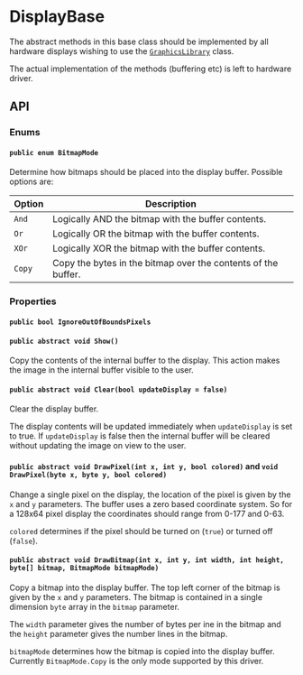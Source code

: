 # DisplayBase

The abstract methods in this base class should be implemented by all hardware displays wishing to use the [`GraphicsLibrary`](/Source/Additional_Peripheral_Libraries/Netduino.Foundation.Displays.GraphicsLibrary) class.

The actual implementation of the methods (buffering etc) is left to hardware driver.

## API

### Enums

#### `public enum BitmapMode`

Determine how bitmaps should be placed into the display buffer.  Possible options are:

| Option | Description                                                   |
|--------|---------------------------------------------------------------|
| `And`  | Logically AND the bitmap with the buffer contents.            |
| `Or`   | Logically OR the bitmap with the buffer contents.             |
| `XOr`  | Logically XOR the bitmap with the buffer contents.            |
| `Copy` | Copy the bytes in the bitmap over the contents of the buffer. |

### Properties

#### `public bool IgnoreOutOfBoundsPixels`

#### `public abstract void Show()`

Copy the contents of the internal buffer to the display.  This action makes the image in the internal buffer visible to the user.

#### `public abstract void Clear(bool updateDisplay = false)`

Clear the display buffer.

The display contents will be updated immediately when `updateDisplay` is set to true.  If `updateDisplay` is false then the internal buffer will be cleared without updating the image on view to the user.

#### `public abstract void DrawPixel(int x, int y, bool colored)` and `void DrawPixel(byte x, byte y, bool colored)`

Change a single pixel on the display, the location of the pixel is given by the `x` and `y` parameters.  The buffer uses a zero based coordinate system.  So for a 128x64 pixel display the coordinates should range from 0-177 and 0-63.

`colored` determines if the pixel should be turned on (`true`) or turned off (`false`).

#### `public abstract void DrawBitmap(int x, int y, int width, int height, byte[] bitmap, BitmapMode bitmapMode)`

Copy a bitmap into the display buffer.  The top left corner of the bitmap is given by the `x` and `y` parameters.  The bitmap is contained in a single dimension `byte` array in the `bitmap` parameter.

The `width` parameter gives the number of bytes per ine in the bitmap and the `height` parameter gives the number lines in the bitmap.

`bitmapMode` determines how the bitmap is copied into the display buffer.  Currently `BitmapMode.Copy` is the only mode supported by this driver.
 